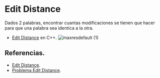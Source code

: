 # Edit Distance

Dados 2 palabras, encontrar cuantas modificaciones se tienen que hacer para que una palabra sea identica a la otra.

* [Edit Distance](https://github.com/Lutyvr02/Algoritmica/blob/main/Contenidos/Problemas/Edit%20Distance/editdis.cpp) en C++.
![maxresdefault (1)](https://user-images.githubusercontent.com/101956531/199817971-1a0990ae-01c4-4132-8441-0e84957c5c82.jpg)


## Referencias. 
* [Edit Distance](https://www.geeksforgeeks.org/edit-distance-dp-5/).
* [Problema Edit Distance](https://www.youtube.com/watch?v=Dd_NgYVOdLk).
